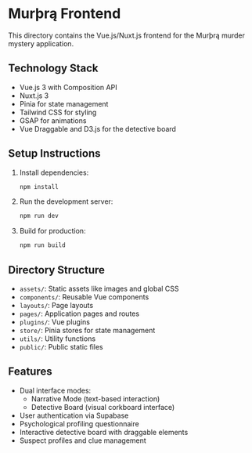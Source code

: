 # Murþrą Frontend

This directory contains the Vue.js/Nuxt.js frontend for the Murþrą murder mystery application.

## Technology Stack

- Vue.js 3 with Composition API
- Nuxt.js 3
- Pinia for state management
- Tailwind CSS for styling
- GSAP for animations
- Vue Draggable and D3.js for the detective board

## Setup Instructions

1. Install dependencies:
   ```bash
   npm install
   ```

2. Run the development server:
   ```bash
   npm run dev
   ```

3. Build for production:
   ```bash
   npm run build
   ```

## Directory Structure

- `assets/`: Static assets like images and global CSS
- `components/`: Reusable Vue components
- `layouts/`: Page layouts
- `pages/`: Application pages and routes
- `plugins/`: Vue plugins
- `store/`: Pinia stores for state management
- `utils/`: Utility functions
- `public/`: Public static files

## Features

- Dual interface modes:
  - Narrative Mode (text-based interaction)
  - Detective Board (visual corkboard interface)
- User authentication via Supabase
- Psychological profiling questionnaire
- Interactive detective board with draggable elements
- Suspect profiles and clue management
